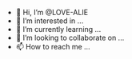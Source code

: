 - 👋 Hi, I’m @LOVE-ALIE
- 👀 I’m interested in ...
- 🌱 I’m currently learning ...
- 💞️ I’m looking to collaborate on ...
- 📫 How to reach me ...

<!---
LOVE-ALIE/LOVE-ALIE is a ✨ special ✨ repository because its `README.md` (this file) appears on your GitHub profile.
You can click the Preview link to take a look at your changes.
--->
